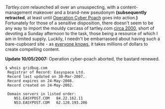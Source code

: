 <!--
.. title: First Post!
.. slug: first-post
.. date: 2007-02-18 21:36:50-06:00
.. tags: Tartley.com
.. link: 
.. description: 
.. type: text
-->


*Tartley.com* relaunched all over an unsuspecting, with a
content-management makeover and a brand-new pseudonym **(subsequently
retracted**, at least until [Operation Cyber
Poach](http://www.whois.net/whois_new.cgi?d=gridbug&tld=com) goes into
action.**)** Fortunately for those of a sensitive disposition, there
doesn't seem to be any way to import the mouldy carcass of tartley.com
[circa
2000](http://web.archive.org/web/20010310062042/http://www.tartley.com/),
short of devoting a Sunday afternoon to the task, those being a resource
of which I am in limited supply. Luckily, I needn't be embarrassed about
having such a bare-cupboard site - as [everyone
knows](http://www.zefrank.com/theshow/archives/2007/02/020107.html), it
takes millions of dollars to create compelling content.

**Update 10/05/2007:** Operation cyber-poach aborted, the bastard
renewed.

``` shell_session
$ whois gridbug.com
 Registrar of Record: Easyspace Ltd.
 Record last updated on 30-Mar-2007.
 Record expires on 24-May-2008.
 Record created on 24-May-2002.

 Domain servers in listed order:
    NS1.EASYPOST.COM   84.22.162.11
    NS3.EASYPOST.COM   62.128.193.206
```
